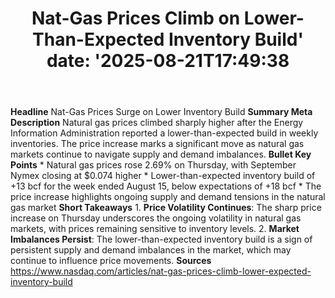 ﻿---
title: "Nat-Gas Prices Climb on Lower-Than-Expected Inventory Build'
date: '2025-08-21T17:49:38"
category: "Markets"
summary: ""
slug: "natgas prices climb on lowerthanexpected inventory build"
source_urls:
  - "https://www.nasdaq.com/articles/nat-gas-prices-climb-lower-expected-inventory-build"
seo:
  title: "Nat-Gas Prices Climb on Lower-Than-Expected Inventory Build | Hash n Hedge'
  description: '"
  keywords: ["news", "markets", "brief"]
---
**Headline** Nat-Gas Prices Surge on Lower Inventory Build  **Summary Meta Description** Natural gas prices climbed sharply higher after the Energy Information Administration reported a lower-than-expected build in weekly inventories. The price increase marks a significant move as natural gas markets continue to navigate supply and demand imbalances.  **Bullet Key Points**  * Natural gas prices rose 2.69% on Thursday, with September Nymex closing at $0.074 higher * Lower-than-expected inventory build of +13 bcf for the week ended August 15, below expectations of +18 bcf * The price increase highlights ongoing supply and demand tensions in the natural gas market  **Short Takeaways**  1. **Price Volatility Continues**: The sharp price increase on Thursday underscores the ongoing volatility in natural gas markets, with prices remaining sensitive to inventory levels. 2. **Market Imbalances Persist**: The lower-than-expected inventory build is a sign of persistent supply and demand imbalances in the market, which may continue to influence price movements.  **Sources** https://www.nasdaq.com/articles/nat-gas-prices-climb-lower-expected-inventory-build 
